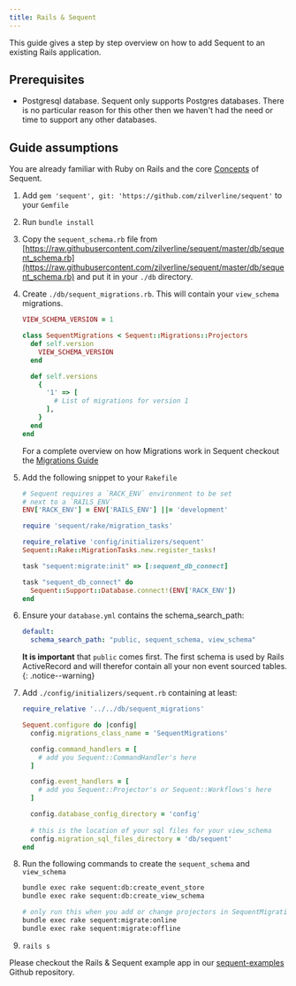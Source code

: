```yaml
---
title: Rails & Sequent
---
```


This guide gives a step by step overview on how to add Sequent to an existing Rails application.

## Prerequisites

- Postgresql database. Sequent only supports Postgres databases. There is no particular reason for this other then we haven't had the need or time
to support any other databases.

## Guide assumptions

You are already familiar with Ruby on Rails and the core [Concepts](concepts.html) of Sequent.

1. Add `gem 'sequent', git: 'https://github.com/zilverline/sequent'`  to your `Gemfile`

2. Run `bundle install`

3. Copy the `sequent_schema.rb` file from [https://raw.githubusercontent.com/zilverline/sequent/master/db/sequent_schema.rb](https://raw.githubusercontent.com/zilverline/sequent/master/db/sequent_schema.rb) and put it in your `./db` directory.

4. Create `./db/sequent_migrations.rb`. This will contain your `view_schema` migrations. 
    
    ```ruby
    VIEW_SCHEMA_VERSION = 1
    
    class SequentMigrations < Sequent::Migrations::Projectors
      def self.version
        VIEW_SCHEMA_VERSION
      end
    
      def self.versions
        {
          '1' => [
            # List of migrations for version 1
          ],
        }
      end
    end
    
    ```

    For a complete overview on how Migrations work in Sequent checkout the [Migrations Guide](/docs/concepts/migrations.html)
   
  
5. Add the following snippet to your `Rakefile`

    ```ruby
    # Sequent requires a `RACK_ENV` environment to be set
    # next to a `RAILS_ENV` 
    ENV['RACK_ENV'] = ENV['RAILS_ENV'] ||= 'development'
    
    require 'sequent/rake/migration_tasks'
    
    require_relative 'config/initializers/sequent'
    Sequent::Rake::MigrationTasks.new.register_tasks!
    
    task "sequent:migrate:init" => [:sequent_db_connect]
    
    task "sequent_db_connect" do
      Sequent::Support::Database.connect!(ENV['RACK_ENV'])
    end
    ```

6. Ensure your `database.yml` contains the schema_search_path: 

    ```yaml
    default:
      schema_search_path: "public, sequent_schema, view_schema"
    ```

    **It is important** that `public` comes first. The first schema
    is used by Rails ActiveRecord and will therefor contain all
    your non event sourced tables.
    {: .notice--warning}

7. Add `./config/initializers/sequent.rb` containing at least:

    ```ruby
    require_relative '../../db/sequent_migrations'
    
    Sequent.configure do |config|
      config.migrations_class_name = 'SequentMigrations'
    
      config.command_handlers = [
        # add you Sequent::CommandHandler's here
      ]
    
      config.event_handlers = [
        # add you Sequent::Projector's or Sequent::Workflows's here
      ]

      config.database_config_directory = 'config'
      
      # this is the location of your sql files for your view_schema
      config.migration_sql_files_directory = 'db/sequent'
    end
    
    ```

8. Run the following commands to create the `sequent_schema` and `view_schema`  

    ```bash
    bundle exec rake sequent:db:create_event_store
    bundle exec rake sequent:db:create_view_schema
    
    # only run this when you add or change projectors in SequentMigrations
    bundle exec rake sequent:migrate:online
    bundle exec rake sequent:migrate:offline    
    ```

9. `rails s`

Please checkout the Rails & Sequent example app in our [sequent-examples](https://github.com/zilverline/sequent-examples) Github repository.
